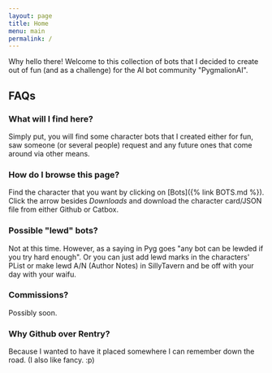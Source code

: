 ```yaml
---
layout: page
title: Home
menu: main
permalink: /
---
```


Why hello there! Welcome to this collection of bots that I decided to create out of fun (and as a challenge) for the AI bot community "PygmalionAI". 

## FAQs

### What will I find here?

Simply put, you will find some character bots that I created either for fun, saw someone (or several people) request and any future ones that come around via other means. 

### How do I browse this page?

Find the character that you want by clicking on [Bots]({% link BOTS.md %}). Click the arrow besides *Downloads* and download the character card/JSON file from either Github or Catbox.

### Possible "lewd" bots?
Not at this time. However, as a saying in Pyg goes "any bot can be lewded if you try hard enough". Or you can just add lewd marks in the characters' PList or make lewd A/N (Author Notes) in SillyTavern and be off with your day with your waifu.

### Commissions?
Possibly soon.

### Why Github over Rentry?
Because I wanted to have it placed somewhere I can remember down the road. (I also like fancy. :p)
